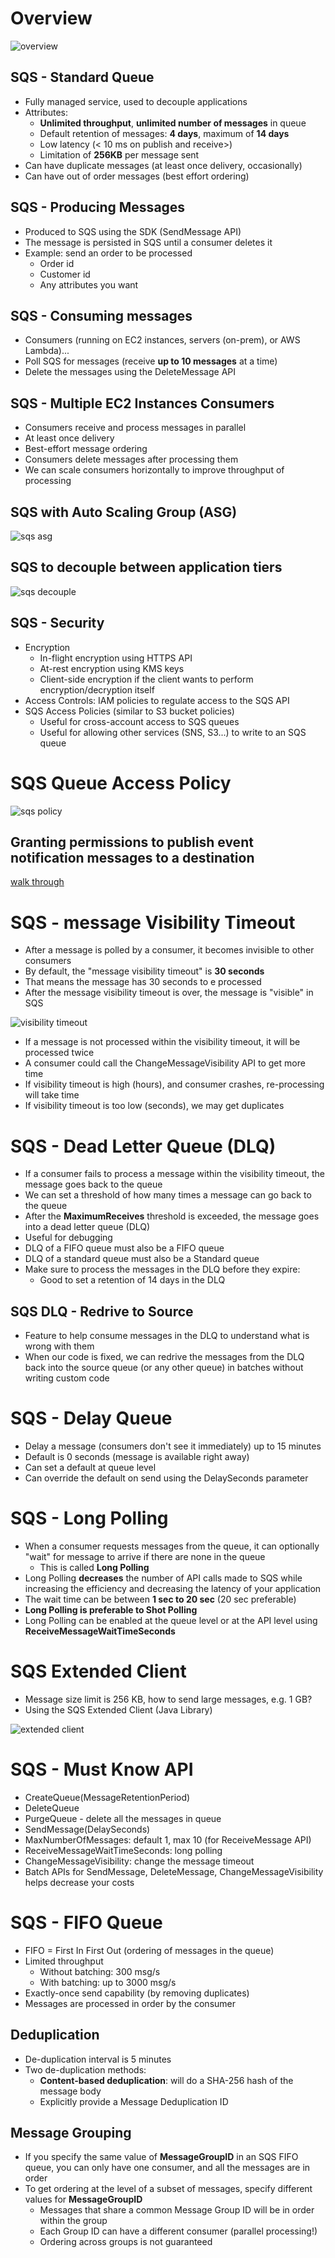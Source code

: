 # Overview

![overview](./overview.png)

## SQS - Standard Queue

- Fully managed service, used to decouple applications
- Attributes:
  - **Unlimited throughput**, **unlimited number of messages** in queue
  - Default retention of messages: **4 days**, maximum of **14 days**
  - Low latency (< 10 ms on publish and receive>)
  - Limitation of **256KB** per message sent
- Can have duplicate messages (at least once delivery, occasionally)
- Can have out of order messages (best effort ordering)

## SQS - Producing Messages

- Produced to SQS using the SDK (SendMessage API)
- The message is persisted in SQS until a consumer deletes it
- Example: send an order to be processed
  - Order id
  - Customer id
  - Any attributes you want

## SQS - Consuming messages

- Consumers (running on EC2 instances, servers (on-prem), or AWS Lambda)...
- Poll SQS for messages (receive **up to 10 messages** at a time)
- Delete the messages using the DeleteMessage API

## SQS - Multiple EC2 Instances Consumers

- Consumers receive and process messages in parallel
- At least once delivery
- Best-effort message ordering
- Consumers delete messages after processing them
- We can scale consumers horizontally to improve throughput of processing

## SQS with Auto Scaling Group (ASG)

![sqs asg](./sqs-asg.png)

## SQS to decouple between application tiers

![sqs decouple](./sqs-decouple.png)

## SQS - Security

- Encryption
  - In-flight encryption using HTTPS API
  - At-rest encryption using KMS keys
  - Client-side encryption if the client wants to perform encryption/decryption itself
- Access Controls: IAM policies to regulate access to the SQS API
- SQS Access Policies (similar to S3 bucket policies)
  - Useful for cross-account access to SQS queues
  - Useful for allowing other services (SNS, S3...) to write to an SQS queue

# SQS Queue Access Policy

![sqs policy](./queue-policy.png)

## Granting permissions to publish event notification messages to a destination

[walk through](https://docs.aws.amazon.com/AmazonS3/latest/userguide/ways-to-add-notification-config-to-bucket.html)

# SQS - message Visibility Timeout

- After a message is polled by a consumer, it becomes invisible to other consumers
- By default, the "message visibility timeout" is **30 seconds**
- That means the message has 30 seconds to e processed
- After the message visibility timeout is over, the message is "visible" in SQS

![visibility timeout](./visibility-timeout.png)

- If a message is not processed within the visibility timeout, it will be processed twice
- A consumer could call the ChangeMessageVisibility API to get more time
- If visibility timeout is high (hours), and consumer crashes, re-processing will take time
- If visibility timeout is too low (seconds), we may get duplicates

# SQS - Dead Letter Queue (DLQ)

- If a consumer fails to process a message within the visibility timeout, the message goes back to the queue
- We can set a threshold of how many times a message can go back to the queue
- After the **MaximumReceives** threshold is exceeded, the message goes into a dead letter queue (DLQ)
- Useful for debugging
- DLQ of a FIFO queue must also be a FIFO queue
- DLQ of a standard queue must also be a Standard queue
- Make sure to process the messages in the DLQ before they expire:
  - Good to set a retention of 14 days in the DLQ

## SQS DLQ - Redrive to Source

- Feature to help consume messages in the DLQ to understand what is wrong with them
- When our code is fixed, we can redrive the messages from the DLQ back into the source queue (or any other queue) in batches without writing custom code

# SQS - Delay Queue

- Delay a message (consumers don't see it immediately) up to 15 minutes
- Default is 0 seconds (message is available right away)
- Can set a default at queue level
- Can override the default on send using the DelaySeconds parameter

# SQS - Long Polling

- When a consumer requests messages from the queue, it can optionally "wait" for message to arrive if there are none in the queue
  - This is called **Long Polling**
- Long Polling **decreases** the number of API calls made to SQS while increasing the efficiency and decreasing the latency of your application
- The wait time can be between **1 sec to 20 sec** (20 sec preferable)
- **Long Polling is preferable to Shot Polling**
- Long Polling can be enabled at the queue level or at the API level using **ReceiveMessageWaitTimeSeconds**

# SQS Extended Client

- Message size limit is 256 KB, how to send large messages, e.g. 1 GB?
- Using the SQS Extended Client (Java Library)

![extended client](./sqs-extended-client.png)

# SQS - Must Know API

- CreateQueue(MessageRetentionPeriod)
- DeleteQueue
- PurgeQueue - delete all the messages in queue
- SendMessage(DelaySeconds)
- MaxNumberOfMessages: default 1, max 10 (for ReceiveMessage API)
- ReceiveMessageWaitTimeSeconds: long polling
- ChangeMessageVisibility: change the message timeout
- Batch APIs for SendMessage, DeleteMessage, ChangeMessageVisibility helps decrease your costs

# SQS - FIFO Queue

- FIFO = First In First Out (ordering of messages in the queue)
- Limited throughput
  - Without batching: 300 msg/s
  - With batching: up to 3000 msg/s
- Exactly-once send capability (by removing duplicates)
- Messages are processed in order by the consumer

## Deduplication

- De-duplication interval is 5 minutes
- Two de-duplication methods:
  - **Content-based deduplication**: will do a SHA-256 hash of the message body
  - Explicitly provide a Message Deduplication ID

## Message Grouping

- If you specify the same value of **MessageGroupID** in an SQS FIFO queue, you can only have one consumer, and all the messages are in order
- To get ordering at the level of a subset of messages, specify different values for **MessageGroupID**
  - Messages that share a common Message Group ID will be in order within the group
  - Each Group ID can have a different consumer (parallel processing!)
  - Ordering across groups is not guaranteed
